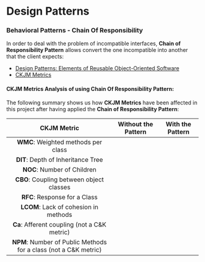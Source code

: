 # Design Patterns

### Behavioral Patterns - Chain Of Responsibility

In order to deal with the problem of incompatible interfaces, **Chain of Responsibility Pattern** allows convert the one incompatible into another that the client expects:

* [Design Patterns: Elements of Reusable Object-Oriented Software](https://a.co/d/b77puMG)
* [CKJM Metrics](https://www.spinellis.gr/sw/ckjm/doc/indexw.html)

#### CKJM Metrics Analysis of using **Chain Of Responsibility** Pattern:

The following summary shows us how **CKJM Metrics**  have been affected in this project after having applied the **Chain of Responsibility Pattern**:

|                           CKJM Metric                            | Without the Pattern | With the Pattern |
|:----------------------------------------------------------------:|:-------------------:|:----------------:|
|               **WMC**: Weighted methods per class                |                     |                  |
|                **DIT**: Depth of Inheritance Tree                |                     |                  |
|                   **NOC**: Number of Children                    |                     |                  |
|             **CBO**: Coupling between object classes             |                     |                  |
|                  **RFC**: Response for a Class                   |                     |                  |
|              **LCOM**: Lack of cohesion in methods               |                     |                  |
|           **Ca**: Afferent coupling (not a C&K metric)           |                     |                  |
| **NPM**: Number of Public Methods for a class (not a C&K metric) |                     |                  |